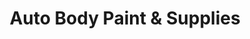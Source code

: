 ---
title: "Auto Body Paint & Supplies"
url: /grand-junction/auto-body-paint-und-supplies/
shop: Farben
---
